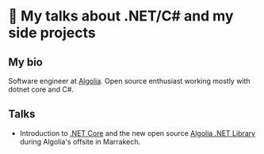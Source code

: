 # 🎤  My talks about .NET/C# and my side projects

## My bio

Software engineer at [Algolia](https://algolia.com). Open source enthusiast working mostly with dotnet core and C#.

## Talks

- Introduction to [.NET Core](https://dotnet.microsoft.com/) and the new open source [Algolia .NET Library](https://github.com/algolia/algoliasearch-client-csharp) during Algolia's offsite in Marrakech.